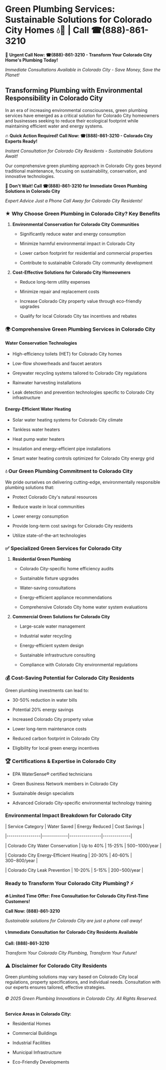 # Green Plumbing Services: Sustainable Solutions for Colorado City Homes 💧🌿 | Call ☎(888)-861-3210

🚨 **Urgent Call Now: ☎(888)-861-3210 - Transform Your Colorado City Home's Plumbing Today!**
*Immediate Consultations Available in Colorado City - Save Money, Save the Planet!*

## Transforming Plumbing with Environmental Responsibility in Colorado City

In an era of increasing environmental consciousness, green plumbing services have emerged as a critical solution for Colorado City homeowners and businesses seeking to reduce their ecological footprint while maintaining efficient water and energy systems. 

🔥 **Quick Action Required! Call Now: ☎(888)-861-3210 - Colorado City Experts Ready!**
*Instant Consultation for Colorado City Residents - Sustainable Solutions Await!*

Our comprehensive green plumbing approach in Colorado City goes beyond traditional maintenance, focusing on sustainability, conservation, and innovative technologies.

🚨 **Don't Wait! Call ☎(888)-861-3210 for Immediate Green Plumbing Solutions in Colorado City**
*Expert Advice Just a Phone Call Away for Colorado City Residents!*

### ★ Why Choose Green Plumbing in Colorado City? Key Benefits

1. **Environmental Conservation for Colorado City Communities** 
   - Significantly reduce water and energy consumption
   - Minimize harmful environmental impact in Colorado City
   - Lower carbon footprint for residential and commercial properties
   - Contribute to sustainable Colorado City community development

2. **Cost-Effective Solutions for Colorado City Homeowners** 
   - Reduce long-term utility expenses
   - Minimize repair and replacement costs
   - Increase Colorado City property value through eco-friendly upgrades
   - Qualify for local Colorado City tax incentives and rebates

### 🌍 Comprehensive Green Plumbing Services in Colorado City

#### Water Conservation Technologies
- High-efficiency toilets (HET) for Colorado City homes
- Low-flow showerheads and faucet aerators
- Greywater recycling systems tailored to Colorado City regulations
- Rainwater harvesting installations
- Leak detection and prevention technologies specific to Colorado City infrastructure

#### Energy-Efficient Water Heating
- Solar water heating systems for Colorado City climate
- Tankless water heaters
- Heat pump water heaters
- Insulation and energy-efficient pipe installations
- Smart water heating controls optimized for Colorado City energy grid

### 💧 Our Green Plumbing Commitment to Colorado City

We pride ourselves on delivering cutting-edge, environmentally responsible plumbing solutions that:
- Protect Colorado City's natural resources
- Reduce waste in local communities
- Lower energy consumption
- Provide long-term cost savings for Colorado City residents
- Utilize state-of-the-art technologies

### ✅ Specialized Green Services for Colorado City

1. **Residential Green Plumbing**
   - Colorado City-specific home efficiency audits
   - Sustainable fixture upgrades
   - Water-saving consultations
   - Energy-efficient appliance recommendations
   - Comprehensive Colorado City home water system evaluations

2. **Commercial Green Solutions for Colorado City**
   - Large-scale water management
   - Industrial water recycling
   - Energy-efficient system design
   - Sustainable infrastructure consulting
   - Compliance with Colorado City environmental regulations

### 💰 Cost-Saving Potential for Colorado City Residents

Green plumbing investments can lead to:
- 30-50% reduction in water bills
- Potential 20% energy savings
- Increased Colorado City property value
- Lower long-term maintenance costs
- Reduced carbon footprint in Colorado City
- Eligibility for local green energy incentives

### 🏆 Certifications & Expertise in Colorado City

- EPA WaterSense® certified technicians
- Green Business Network members in Colorado City
- Sustainable design specialists
- Advanced Colorado City-specific environmental technology training

### Environmental Impact Breakdown for Colorado City

| Service Category | Water Saved | Energy Reduced | Cost Savings |
|-----------------|-------------|----------------|--------------|
| Colorado City Water Conservation | Up to 40% | 15-25% | $500-$1000/year |
| Colorado City Energy-Efficient Heating | 20-30% | 40-60% | $300-$800/year |
| Colorado City Leak Prevention | 10-20% | 5-15% | $200-$500/year |

### Ready to Transform Your Colorado City Plumbing? ⚡

**🔥 Limited Time Offer: Free Consultation for Colorado City First-Time Customers!**

**Call Now: (888)-861-3210**
*Sustainable solutions for Colorado City are just a phone call away!*

#### 📞 Immediate Consultation for Colorado City Residents Available

**Call: (888)-861-3210**
*Transform Your Colorado City Plumbing, Transform Your Future!*

### ⚠️ Disclaimer for Colorado City Residents

Green plumbing solutions may vary based on Colorado City local regulations, property specifications, and individual needs. Consultation with our experts ensures tailored, effective strategies.

###### © 2025 Green Plumbing Innovations in Colorado City. All Rights Reserved.

**Service Areas in Colorado City:** 
- Residential Homes
- Commercial Buildings
- Industrial Facilities
- Municipal Infrastructure
- Eco-Friendly Developments